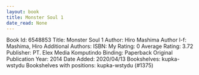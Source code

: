 ```yaml
---
layout: book
title: Monster Soul 1
date_read: None
---
```


Book Id: 6548853
Title: Monster Soul 1
Author: Hiro Mashima
Author l-f: Mashima, Hiro
Additional Authors: 
ISBN: 
My Rating: 0
Average Rating: 3.72
Publisher: PT. Elex Media Komputindo
Binding: Paperback
Original Publication Year: 2014
Date Added: 2020/04/13
Bookshelves: kupka-wstydu
Bookshelves with positions: kupka-wstydu (#1375)

